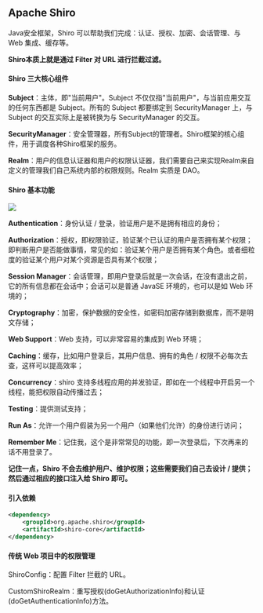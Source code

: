 ## Apache Shiro

Java安全框架，Shiro 可以帮助我们完成：认证、授权、加密、会话管理、与 Web 集成、缓存等。

**Shiro本质上就是通过 Filter 对 URL 进行拦截过滤。**

#### Shiro 三大核心组件

**Subject**：主体，即"当前用户"。Subject 不仅仅指"当前用户"，与当前应用交互的任何东西都是 Subject。所有的 Subject 都要绑定到 SecurityManager 上，与 Subject 的交互实际上是被转换为与 SecurityManager 的交互。

**SecurityManager**：安全管理器，所有Subject的管理者。Shiro框架的核心组件，用于调度各种Shiro框架的服务。

**Realm**：用户的信息认证器和用户的权限认证器，我们需要自己来实现Realm来自定义的管理我们自己系统内部的权限规则。Realm 实质是 DAO。

#### Shiro 基本功能

![](/img/shiro.png)

**Authentication**：身份认证 / 登录，验证用户是不是拥有相应的身份；

**Authorization**：授权，即权限验证，验证某个已认证的用户是否拥有某个权限；即判断用户是否能做事情，常见的如：验证某个用户是否拥有某个角色。或者细粒度的验证某个用户对某个资源是否具有某个权限；

**Session Manager**：会话管理，即用户登录后就是一次会话，在没有退出之前，它的所有信息都在会话中；会话可以是普通 JavaSE 环境的，也可以是如 Web 环境的；

**Cryptography**：加密，保护数据的安全性，如密码加密存储到数据库，而不是明文存储；

**Web Support**：Web 支持，可以非常容易的集成到 Web 环境；

**Caching**：缓存，比如用户登录后，其用户信息、拥有的角色 / 权限不必每次去查，这样可以提高效率；

**Concurrency**：shiro 支持多线程应用的并发验证，即如在一个线程中开启另一个线程，能把权限自动传播过去；

**Testing**：提供测试支持；

**Run As**：允许一个用户假装为另一个用户（如果他们允许）的身份进行访问；

**Remember Me**：记住我，这个是非常常见的功能，即一次登录后，下次再来的话不用登录了。

**记住一点，Shiro 不会去维护用户、维护权限；这些需要我们自己去设计 / 提供；然后通过相应的接口注入给 Shiro 即可。**

#### 引入依赖

```xml
<dependency>
    <groupId>org.apache.shiro</groupId>
    <artifactId>shiro-core</artifactId>
</dependency>
```

#### 传统 Web 项目中的权限管理

ShiroConfig：配置 Filter 拦截的 URL。

CustomShiroRealm：重写授权(doGetAuthorizationInfo)和认证(doGetAuthenticationInfo)方法。

